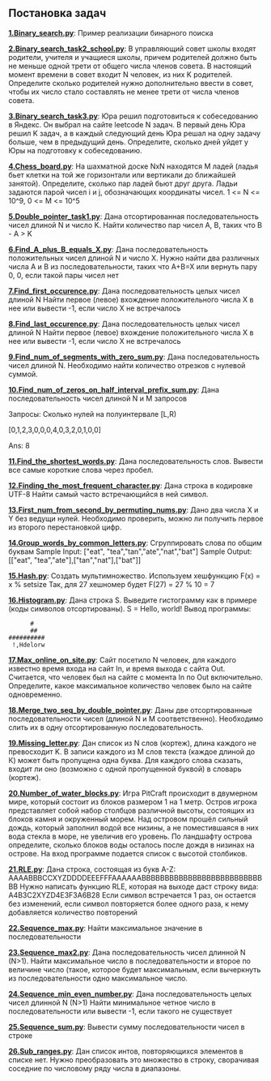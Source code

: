 ## Постановка задач
[**1.Binary_search.py**](https://github.com/devFF/FindJob/blob/main/Yandex_tasks/Binary_search.py): Пример реализации бинарного поиска

[**2.Binary_search_task2_school.py**](https://github.com/devFF/FindJob/blob/main/Yandex_tasks/Binary_search.py): 
В управляющий совет школы входят родители, учителя и учащиеся школы, причем родителей должно быть не меньше одной трети
от общего числа членов совета. В настоящий момент времени в совет входит N человек, из них K родителей.
Определите сколько родителей нужно дополнительно ввести в совет, чтобы их число стало составлять не менее трети от числа
членов совета.

[**3.Binary_search_task3.py**](https://github.com/devFF/FindJob/blob/main/Yandex_tasks/Binary_search_task3.py): 
Юра решил подготовиться к собеседованию в Яндекс. Он выбрал на сайте leetcode N задач. В первый день Юра решил K задач,
а в каждый следующий день Юра решал на одну задачу больше, чем в предыдущий день.
Определите, сколько дней уйдет у Юры на подготовку к собеседованию.

[**4.Chess_board.py**](https://github.com/devFF/FindJob/blob/main/Yandex_tasks/Chess_board.py): 
На шахматной доске NxN находятся M ладей (ладья бьет клетки на той же горизонтали
или вертикали до ближайшей занятой).
Определите, сколько пар ладей бьют друг друга. Ладьи задаются парой чисел
i и j, обозначающих координаты чисел.
1 <= N <= 10^9, 0 <= M <= 10^5

[**5.Double_pointer_task1.py**](https://github.com/devFF/FindJob/blob/main/Yandex_tasks/Double_pointer_task1.py): 
Дана отсортированная последовательность чисел длиной N и число K.
Найти количество пар чисел A, B, таких что B - A > K

[**6.Find_A_plus_B_equals_X.py**](https://github.com/devFF/FindJob/blob/main/Yandex_tasks/Find_A_plus_B_equals_X.py): 
Дана последовательность положительных чисел длиной N и число X.
Нужно найти два различных числа A и B из последовательности, таких что A+B=X
или вернуть пару 0, 0, если такой пары чисел нет

[**7.Find_first_occurence.py**](https://github.com/devFF/FindJob/blob/main/Yandex_tasks/Find_first_occurence.py): 
Дана последовательность целых чисел длиной N
Найти первое (левое) вхождение положительного числа Х в нее или вывести -1, если число Х не встречалось

[**8.Find_last_occurence.py**](https://github.com/devFF/FindJob/blob/main/Yandex_tasks/Find_last_occurence.py): 
Дана последовательность целых чисел длиной N
Найти первое (левое) вхождение положительного числа Х в нее или вывести -1, если число Х не встречалось

[**9.Find_num_of_segments_with_zero_sum.py**](https://github.com/devFF/FindJob/blob/main/Yandex_tasks/Find_num_of_segments_with_zero_sum.py): 
Дана последовательность чисел длиной N.
Необходимо найти количество отрезков с нулевой суммой.

[**10.Find_num_of_zeros_on_half_interval_prefix_sum.py**](https://github.com/devFF/FindJob/blob/main/Yandex_tasks/Find_num_of_zeros_on_half_interval_prefix_sum.py): 
Дана последовательность чисел длиной N и M запросов

Запросы: Сколько нулей на полуинтервале [L,R)

[0,1,2,3,0,0,0,4,0,3,2,0,1,0,0]

Ans: 8

[**11.Find_the_shortest_words.py**](https://github.com/devFF/FindJob/blob/main/Yandex_tasks/Find_the_shortest_words.py): 
Дана последовательность слов.
Вывести все самые короткие слова через пробел.

[**12.Finding_the_most_frequent_character.py**](https://github.com/devFF/FindJob/blob/main/Yandex_tasks/Finding_the_most_frequent_character.py): 
Дана строка в кодировке UTF-8
Найти самый часто встречающийся в ней символ.

[**13.First_num_from_second_by_permuting_nums.py**](https://github.com/devFF/FindJob/blob/main/Yandex_tasks/First_num_from_second_by_permuting_nums.py): 
Дано два числа X и Y без ведущи нулей.
Необходимо проверить, можно ли получить первое из второго перестановкой цифр.

[**14.Group_words_by_common_letters.py**](https://github.com/devFF/FindJob/blob/main/Yandex_tasks/Group_words_by_common_letters.py): 
Сгруппировать слова по общим буквам
Sample Input: ["eat", "tea","tan","ate","nat","bat"]
Sample Output: [["eat", "tea","ate"],["tan","nat"],["bat"]]

[**15.Hash.py**](https://github.com/devFF/FindJob/blob/main/Yandex_tasks/Hash.py): 
Создать мультимножество.
Используем хешфункцию F(x) = x % setsize
Так, для 27 хешномер будет F(27) = 27 % 10 = 7

[**16.Histogram.py**](https://github.com/devFF/FindJob/blob/main/Yandex_tasks/Histogram.py): 
Дана строка S.
Выведите гистограмму как в примере (коды символов отсортированы).
S = Hello, world!
Вывод программы:
```
      #
      ##
##########
 !,Hdelorw
```

[**17.Max_online_on_site.py**](https://github.com/devFF/FindJob/blob/main/Yandex_tasks/Max_online_on_site.py): 
Сайт посетило N человек, для каждого известно время входа на сайт In, и время выхода с сайта Out.
Считается, что человек был на сайте с момента In по Out включительно.
Определите, какое максимальное количество человек было на сайте одновременно.

[**18.Merge_two_seq_by_double_pointer.py**](https://github.com/devFF/FindJob/blob/main/Yandex_tasks/Merge_two_seq_by_double_pointer.py): 
Даны две отсортированные последовательности чисел (длиной N и M соответственно).
Необходимо слить их в одну отсортированную последовательность.

[**19.Missing_letter.py**](https://github.com/devFF/FindJob/blob/main/Yandex_tasks/Missing_letter.py): 
Дан список из N слов (кортеж), длина каждого не превосходит K.
В записи каждого из M слов текста (каждое длиной до К)
может быть пропущена одна буква.
Для каждого слова сказать, входит ли оно (возможно с одной пропущенной буквой) в словарь (кортеж).

[**20.Number_of_water_blocks.py**](https://github.com/devFF/FindJob/blob/main/Yandex_tasks/Number_of_water_blocks.py): 
Игра PitCraft происходит в двумерном мире, который состоит из блоков размером 1 на 1 метр.
Остров игрока представляет собой набор столбцов различной высоты, состоящих из блоков камня и окруженный морем.
Над островом прошёл сильный дождь, который заполнил водой все низины, а не поместившаяся в них вода стекла в море,
не увеличив его уровень. По ландшафту острова определите, сколько блоков воды осталось после дождя в низинах на острове.
На вход программе подается список с высотой столбиков.

[**21.RLE.py**](https://github.com/devFF/FindJob/blob/main/Yandex_tasks/RLE.py): 
Дана строка, состоящая из букв A-Z:
AAAABBBCCXYZDDDDEEEFFFAAAAAABBBBBBBBBBBBBBBBBBBBBBBBBBBB
Нужно написать функцию RLE, которая на выходе даст строку вида:
A4B3C2XYZD4E3F3A6B28
Если символ встречается 1 раз, он остается без изменений, если символ повторяется более одного раза, к нему добавляется
количество повторений

[**22.Sequence_max.py**](https://github.com/devFF/FindJob/blob/main/Yandex_tasks/Sequence_max.py): 
Найти максимальное значение в последовательности

[**23.Sequence_max2.py**](https://github.com/devFF/FindJob/blob/main/Yandex_tasks/Sequence_max2.py): 
Дана последовательность чисел длинной N (N>1).
Найти максимальное число в последовательности и второе по величине число (такое, которое будет максимальным, если
вычеркнуть из последовательности одно максимальное число.

[**24.Sequence_min_even_number.py**](https://github.com/devFF/FindJob/blob/main/Yandex_tasks/Sequence_min_even_number.py): 
Дана последовательность целых чисел длинной N (N>1)
Найти минимальное четное число в последовательности или вывести -1, если такого не существует

[**25.Sequence_sum.py**](https://github.com/devFF/FindJob/blob/main/Yandex_tasks/Sequence_sum.py): 
Вывести сумму последовательности чисел в строке

[**26.Sub_ranges.py**](https://github.com/devFF/FindJob/blob/main/Yandex_tasks/Sub_ranges.py): 
Дан список интов, повторяющихся элементов в списке нет. Нужно преобразовать это множество в строку, сворачивая соседние по числовому ряду числа в диапазоны.